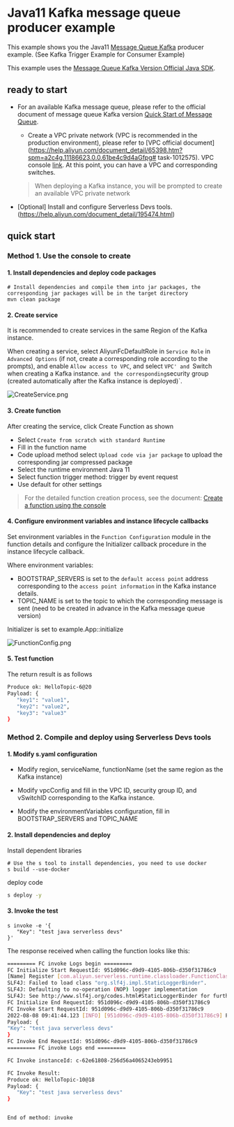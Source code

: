 # Java11 Kafka message queue producer example

This example shows you the Java11 [Message Queue Kafka](https://help.aliyun.com/document_detail/68151.html?spm=5176.167616.J_5253785160.5.2dfe6feexRPqMj) producer example. (See Kafka Trigger Example for Consumer Example)

This example uses the [Message Queue Kafka Version Official Java SDK](https://help.aliyun.com/document_detail/68325.html).

 ## ready to start

 - For an available Kafka message queue, please refer to the official document of message queue Kafka version [Quick Start of Message Queue](https://help.aliyun.com/document_detail/99949.html).

   - Create a VPC private network (VPC is recommended in the production environment), please refer to [VPC official document](https://help.aliyun.com/document_detail/65398.htm?spm=a2c4g.11186623.0.0.61be4c9d4aGfpg# task-1012575). VPC console [link](https://vpcnext.console.aliyun.com/). At this point, you can have a VPC and corresponding switches.

   > When deploying a Kafka instance, you will be prompted to create an available VPC private network

 - [Optional] Install and configure Serverless Devs tools. (https://help.aliyun.com/document_detail/195474.html)

 ## quick start

 ### Method 1. Use the console to create

#### 1. Install dependencies and deploy code packages

```shell
# Install dependencies and compile them into jar packages, the corresponding jar packages will be in the target directory
mvn clean package
````



 #### 2. Create service

It is recommended to create services in the same Region of the Kafka instance.

When creating a service, select AliyunFcDefaultRole in `Service Role` in `Advanced Options` (if not, create a corresponding role according to the prompts), and enable `Allow access to VPC`, and select `VPC' and `Switch when creating a Kafka instance. ` and the corresponding `security group (created automatically after the Kafka instance is deployed)`.

![CreateService.png](assets/CreateService.png)



#### 3. Create function

  After creating the service, click Create Function as shown

 - Select `Create from scratch with standard Runtime`
 - Fill in the function name
 - Code upload method select `Upload code via jar package` to upload the corresponding jar compressed package
 - Select the runtime environment Java 11
 - Select function trigger method: trigger by event request
 - Use default for other settings

 > For the detailed function creation process, see the document: [Create a function using the console](https://help.aliyun.com/document_detail/51783.html)



#### 4. Configure environment variables and instance lifecycle callbacks

Set environment variables in the `Function Configuration` module in the function details and configure the Initializer callback procedure in the instance lifecycle callback.

Where environment variables:

- BOOTSTRAP_SERVERS is set to the `default access point` address corresponding to the `access point information` in the Kafka instance details.
- TOPIC_NAME is set to the topic to which the corresponding message is sent (need to be created in advance in the Kafka message queue version)

Initializer is set to example.App::initialize

![FunctionConfig.png](assets/FunctionConfig.png)



 #### 5. Test function

 The return result is as follows

 ```bash
Produce ok: HelloTopic-6@20
 Payload: {
    "key1": "value1",
    "key2": "value2",
    "key3": "value3"
}
 ````



 ### Method 2. Compile and deploy using Serverless Devs tools

 #### 1. Modify s.yaml configuration

- Modify region, serviceName, functionName (set the same region as the Kafka instance)

- Modify vpcConfig and fill in the VPC ID, security group ID, and vSwitchID corresponding to the Kafka instance.

- Modify the environmentVariables configuration, fill in BOOTSTRAP_SERVERS and TOPIC_NAME


 #### 2. Install dependencies and deploy

 Install dependent libraries

 ```shell
# Use the s tool to install dependencies, you need to use docker
s build --use-docker
 ````

 deploy code

 ```bash
s deploy -y
 ````

 #### 3. Invoke the test

 ```shell
s invoke -e '{
    "Key": "test java serverless devs"
}'
 ````

 The response received when calling the function looks like this:

 ```bash
========= FC invoke Logs begin =========
FC Initialize Start RequestId: 951d096c-d9d9-4105-806b-d350f31786c9
[Name] Register [com.aliyun.serverless.runtime.classloader.FunctionClassLoader@58372a00] as [com.aliyun.serverless.runtime.classloader.FunctionClassLoader@com.aliyun.serverless.runtime.classloader.FunctionClassLoader@/code/HelloFCJavaKafka- 1.0-SNAPSHOT.jar/code/original-HelloFCJavaKafka-1.0-SNAPSHOT.jar]: hash [d4d9f0d4] (normal mode)
SLF4J: Failed to load class "org.slf4j.impl.StaticLoggerBinder".
SLF4J: Defaulting to no-operation (NOP) logger implementation
SLF4J: See http://www.slf4j.org/codes.html#StaticLoggerBinder for further details.
FC Initialize End RequestId: 951d096c-d9d9-4105-806b-d350f31786c9
FC Invoke Start RequestId: 951d096c-d9d9-4105-806b-d350f31786c9
2022-08-08 09:41:44.123 [INFO] [951d096c-d9d9-4105-806b-d350f31786c9] Produce ok: HelloTopic-10@18
 Payload: {
"Key": "test java serverless devs"
}
FC Invoke End RequestId: 951d096c-d9d9-4105-806b-d350f31786c9
========= FC invoke Logs end =========

FC Invoke instanceId: c-62e61808-256d56a4065243eb9951

FC Invoke Result:
Produce ok: HelloTopic-10@18
 Payload: {
    "Key": "test java serverless devs"
}


End of method: invoke
 ````
